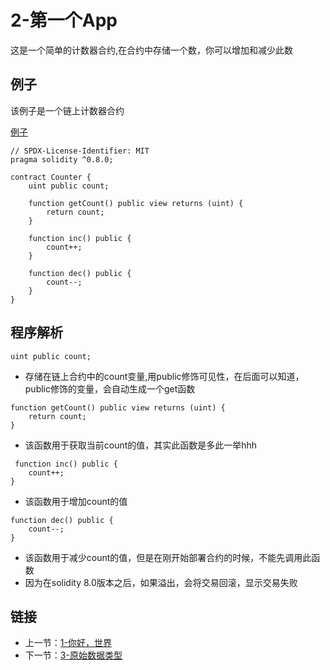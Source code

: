 # 2-第一个App

这是一个简单的计数器合约,在合约中存储一个数，你可以增加和减少此数

## 例子

该例子是一个链上计数器合约

[例子](./Counter.sol)

```solidity
// SPDX-License-Identifier: MIT
pragma solidity ^0.8.0;

contract Counter {
    uint public count;

    function getCount() public view returns (uint) {
        return count;
    }

    function inc() public {
        count++;
    }

    function dec() public {
        count--;
    }
}
```

## 程序解析

```solidity
uint public count;
```

* 存储在链上合约中的count变量,用public修饰可见性，在后面可以知道，public修饰的变量，会自动生成一个get函数

```solidity
function getCount() public view returns (uint) {
    return count;
}
```

* 该函数用于获取当前count的值，其实此函数是多此一举hhh

```solidity
 function inc() public {
    count++;
}
```

* 该函数用于增加count的值

```solidity
function dec() public {
    count--;
}
```

* 该函数用于减少count的值，但是在刚开始部署合约的时候，不能先调用此函数
* 因为在solidity 8.0版本之后，如果溢出，会将交易回滚，显示交易失败

## 链接

* 上一节：[1-你好，世界](../HelloWorld/HelloWorld.md)
* 下一节：[3-原始数据类型](../Primitives/Primitives.md)